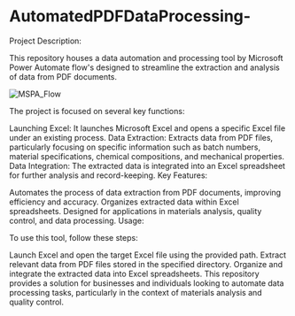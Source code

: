 # AutomatedPDFDataProcessing-
Project Description:

This repository houses a data automation and processing tool by Microsoft Power Automate flow's designed to streamline the extraction and analysis of data from PDF documents. 

![MSPA_Flow](https://drive.google.com/file/d/1yIXwyBZd62ai6QvIX-pXnaPVjjw-JGSm/view?usp=sharing)

The project is focused on several key functions:

Launching Excel: It launches Microsoft Excel and opens a specific Excel file under an existing process.
Data Extraction: Extracts data from PDF files, particularly focusing on specific information such as batch numbers, material specifications, chemical compositions, and mechanical properties.
Data Integration: The extracted data is integrated into an Excel spreadsheet for further analysis and record-keeping.
Key Features:

Automates the process of data extraction from PDF documents, improving efficiency and accuracy.
Organizes extracted data within Excel spreadsheets.
Designed for applications in materials analysis, quality control, and data processing.
Usage:

To use this tool, follow these steps:

Launch Excel and open the target Excel file using the provided path.
Extract relevant data from PDF files stored in the specified directory.
Organize and integrate the extracted data into Excel spreadsheets.
This repository provides a solution for businesses and individuals looking to automate data processing tasks, particularly in the context of materials analysis and quality control.


